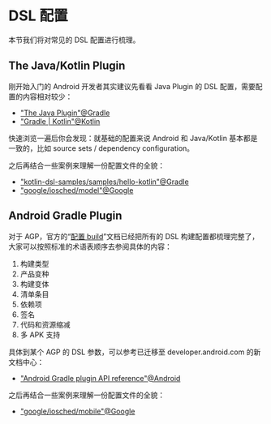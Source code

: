 # DSL 配置

本节我们将对常见的 DSL 配置进行梳理。

## The Java/Kotlin Plugin

刚开始入门的 Android 开发者其实建议先看看 Java Plugin 的 DSL 配置，需要配置的内容相对较少：

- ["The Java Plugin"@Gradle](https://docs.gradle.org/current/userguide/java_plugin.html#tab:configurations)
- ["Gradle | Kotlin"@Kotlin](https://kotlinlang.org/docs/gradle.html)

快速浏览一遍后你会发现：就基础的配置来说 Android 和 Java/Kotlin 基本都是一致的，比如 source sets / dependency configuration。

之后再结合一些案例来理解一份配置文件的全貌：

- ["kotlin-dsl-samples/samples/hello-kotlin"@Gradle](https://github.com/gradle/kotlin-dsl-samples/blob/master/samples/hello-kotlin/build.gradle.kts)
- ["google/iosched/model"@Google](https://github.com/google/iosched/blob/main/model/build.gradle.kts)

## Android Gradle Plugin

对于 AGP，官方的“[配置 build](https://developer.android.com/studio/build)”文档已经把所有的 DSL 构建配置都梳理完整了，大家可以按照标准的术语表顺序去参阅具体的内容：

1. 构建类型
2. 产品变种
3. 构建变体
4. 清单条目
5. 依赖项
6. 签名
7. 代码和资源缩减
8. 多 APK 支持

具体到某个 AGP 的 DSL 参数，可以参考已迁移至 developer.android.com 的新文档中心：

- ["Android Gradle plugin API reference"@Android](https://developer.android.com/reference/tools/gradle-api)

之后再结合一些案例来理解一份配置文件的全貌：

- ["google/iosched/mobile"@Google](https://github.com/google/iosched/blob/main/mobile/build.gradle.kts)